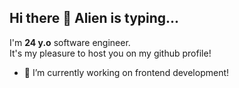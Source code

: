 ## Hi there 👋 Alien is typing...
I'm <b>24 y.o</b> software engineer.
<br>
It's my pleasure to host you on my github profile!
<br>
- 🔭 I’m currently working on frontend development!
